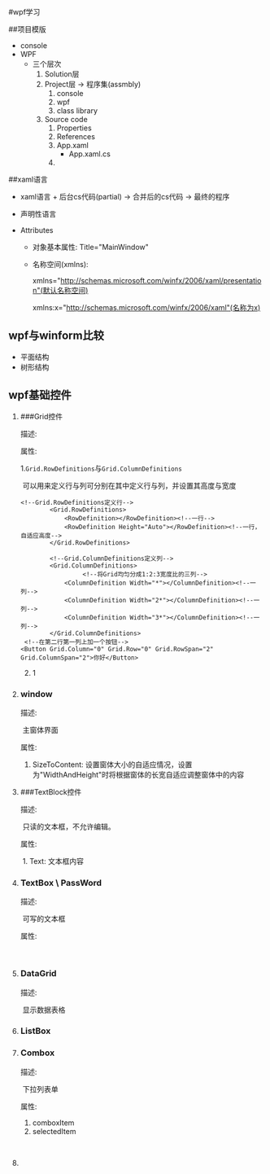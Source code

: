 #wpf学习

##项目模版

* console
* WPF
  * 三个层次
    1. Solution层
    2. Project层 -> 程序集(assmbly)
       1. console
       2. wpf
       3. class library
    3. Source code
       1. Properties
       2. References
       3. App.xaml
          * App.xaml.cs
       4. 

##xaml语言

* xaml语言 + 后台cs代码(partial) -> 合并后的cs代码 -> 最终的程序

* 声明性语言

* Attributes

  * 对象基本属性: Title="MainWindow"

  * 名称空间(xmlns): 

    xmlns="http://schemas.microsoft.com/winfx/2006/xaml/presentation"(默认名称空间)

    xmlns:x="http://schemas.microsoft.com/winfx/2006/xaml"(名称为x)

## wpf与winform比较

* 平面结构
* 树形结构

## wpf基础控件

1. ###Grid控件

   描述:

   

   属性:

   ​	1.``Grid.RowDefinitions``与``Grid.ColumnDefinitions``

   ​		可以用来定义行与列可分别在其中定义行与列，并设置其高度与宽度

   ```xaml
   <!--Grid.RowDefinitions定义行-->
           <Grid.RowDefinitions>
               <RowDefinition></RowDefinition><!--一行-->
               <RowDefinition Height="Auto"></RowDefinition><!--一行，自适应高度-->
           </Grid.RowDefinitions>
   
           <!--Grid.ColumnDefinitions定义列-->
           <Grid.ColumnDefinitions>
       				<!--将Grid均匀分成1:2:3宽度比的三列-->      
               <ColumnDefinition Width="*"></ColumnDefinition><!--一列-->
               <ColumnDefinition Width="2*"></ColumnDefinition><!--一列-->
               <ColumnDefinition Width="3*"></ColumnDefinition><!--一列-->
           </Grid.ColumnDefinitions>
    <!--在第二行第一列上加一个按钮-->
   <Button Grid.Column="0" Grid.Row="0" Grid.RowSpan="2" Grid.ColumnSpan="2">你好</Button>
   ```

   2. 1

1. ### window

   描述:

   ​	主窗体界面

   属性:

   1. SizeToContent: 设置窗体大小的自适应情况，设置为"WidthAndHeight"时将根据窗体的长宽自适应调整窗体中的内容

2. ###TextBlock控件

   描述:

   ​	只读的文本框，不允许编辑。

   属性:

   ​	1. Text: 文本框内容

3. ### TextBox \ PassWord

   描述:

   ​	可写的文本框

   属性:

   ​	

4. ### DataGrid

   描述:

   ​	显示数据表格

5. ### ListBox

   

6. ### Combox

   描述:

   ​	下拉列表单

   属性:

   1. comboxItem
   2. selectedItem

   ​	

7. 















